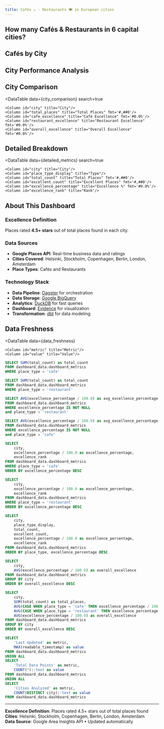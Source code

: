 ```yaml
---
title: Cafés ☕ - Restaurants 🍽️ in European cities
---
```


## How many Cafés & Restaurants in 6 capital cities?

<BigValue 
    data={cafe_places} 
    value='total_count' 
    title="Café Places"
    fmt='#,##0'	
/>

<BigValue 
    data={avg_excellence_cafes} 
    value='avg_excellence_percentage' 
    title="Excellent cafés"
    fmt='#0.0%'	
/>

<BigValue 
    data={restaurant_places} 
    value='total_count' 
    title="Restaurant Places"
    fmt='#,##0'	
/>

<BigValue 
    data={avg_excellence_restaurants} 
    value='avg_excellence_percentage' 
    title="Excellent restaurants"
    fmt='#0.0%'	
/>

## Cafés by City

<Grid cols=2>
<BarChart 
    data={cafe_rankings}
    x=city
    y=excellence_percentage
    title="Café Excellence by City"
    yFmt='#0.0%'
    swapXY=true
/>
<BarChart 
    data={restaurant_rankings}
    x=city
    y=excellence_percentage
    title="Restaurant Excellence by City"
    yFmt='#0.0%'
    swapXY=true
/>
</Grid>


## City Performance Analysis

<BarChart 
    data={city_performance}
    x=city
    y=overall_excellence
    title="Overall Excellence by City"
    yFmt='#0.0%'
    swapXY=true
/>

## City Comparison

<DataTable 
  data={city_comparison} 
  search=true
>
    <Column id="city" title="City"/>
    <Column id="total_places" title="Total Places" fmt='#,##0'/>
    <Column id="cafe_excellence" title="Café Excellence" fmt='#0.0%'/>
    <Column id="restaurant_excellence" title="Restaurant Excellence" fmt='#0.0%'/>
    <Column id="overall_excellence" title="Overall Excellence" fmt='#0.0%'/>
</DataTable>

## Detailed Breakdown

<DataTable 
  data={detailed_metrics} 
  search=true
>
    <Column id="city" title="City"/>
    <Column id="place_type_display" title="Type"/>
    <Column id="total_count" title="Total Places" fmt='#,##0'/>
    <Column id="excellent_count" title="Excellent Places" fmt='#,##0'/>
    <Column id="excellence_percentage" title="Excellence %" fmt='#0.0%'/>
    <Column id="excellence_rank" title="Rank"/>
</DataTable>

## About This Dashboard

### Excellence Definition
Places rated **4.5+ stars** out of total places found in each city.

### Data Sources
- **Google Places API**: Real-time business data and ratings
- **Cities Covered**: Helsinki, Stockholm, Copenhagen, Berlin, London, Amsterdam
- **Place Types**: Cafés and Restaurants

### Technology Stack
- **Data Pipeline**: [Dagster](https://dagster.io) for orchestration
- **Data Storage**: [Google BigQuery](https://cloud.google.com/bigquery)
- **Analytics**: [DuckDB](https://duckdb.org) for fast queries
- **Dashboard**: [Evidence](https://evidence.dev) for visualization
- **Transformation**: [dbt](https://www.getdbt.com) for data modeling

## Data Freshness

<DataTable 
  data={data_freshness} 
>
    <Column id="metric" title="Metric"/>
    <Column id="value" title="Value"/>
</DataTable>


```sql cafe_places
SELECT SUM(total_count) as total_count
FROM dashboard_data.dashboard_metrics
WHERE place_type = 'cafe'
```

```sql restaurant_places
SELECT SUM(total_count) as total_count
FROM dashboard_data.dashboard_metrics
WHERE place_type = 'restaurant'
```

```sql avg_excellence_restaurants
SELECT AVG(excellence_percentage / 100.0) as avg_excellence_percentage
FROM dashboard_data.dashboard_metrics
WHERE excellence_percentage IS NOT NULL
and place_type = 'restaurant'
```

```sql avg_excellence_cafes
SELECT AVG(excellence_percentage / 100.0) as avg_excellence_percentage
FROM dashboard_data.dashboard_metrics
WHERE excellence_percentage IS NOT NULL
and place_type = 'cafe'
```

```sql cafe_rankings
SELECT 
    city,
    excellence_percentage / 100.0 as excellence_percentage,
    excellence_rank
FROM dashboard_data.dashboard_metrics
WHERE place_type = 'cafe'
ORDER BY excellence_percentage DESC
```

```sql restaurant_rankings
SELECT 
    city,
    excellence_percentage / 100.0 as excellence_percentage,
    excellence_rank
FROM dashboard_data.dashboard_metrics
WHERE place_type = 'restaurant'
ORDER BY excellence_percentage DESC
```

```sql detailed_metrics
SELECT 
    city,
    place_type_display,
    total_count,
    excellent_count,
    excellence_percentage / 100.0 as excellence_percentage,
    excellence_rank
FROM dashboard_data.dashboard_metrics
ORDER BY place_type, excellence_percentage DESC
```

```sql city_performance
SELECT 
    city,
    AVG(excellence_percentage / 100.0) as overall_excellence
FROM dashboard_data.dashboard_metrics
GROUP BY city
ORDER BY overall_excellence DESC
```

```sql city_comparison
SELECT 
    city,
    SUM(total_count) as total_places,
    AVG(CASE WHEN place_type = 'cafe' THEN excellence_percentage / 100.0 END) as cafe_excellence,
    AVG(CASE WHEN place_type = 'restaurant' THEN excellence_percentage / 100.0 END) as restaurant_excellence,
    AVG(excellence_percentage / 100.0) as overall_excellence
FROM dashboard_data.dashboard_metrics
GROUP BY city
ORDER BY overall_excellence DESC
```

```sql data_freshness
SELECT 
    'Last Updated' as metric,
    MAX(readable_timestamp) as value
FROM dashboard_data.dashboard_metrics
UNION ALL
SELECT 
    'Total Data Points' as metric,
    COUNT(*)::text as value
FROM dashboard_data.dashboard_metrics
UNION ALL
SELECT 
    'Cities Analyzed' as metric,
    COUNT(DISTINCT city)::text as value
FROM dashboard_data.dashboard_metrics
```

---

**Excellence Definition**: Places rated 4.5+ stars out of total places found  
**Cities**: Helsinki, Stockholm, Copenhagen, Berlin, London, Amsterdam  
**Data Source**: Google Area Insights API • Updated automatically